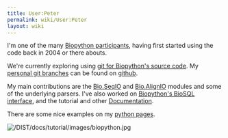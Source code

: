 ```yaml
---
title: User:Peter
permalink: wiki/User:Peter
layout: wiki
---
```


I'm one of the many [Biopython participants](Participants "wikilink"),
having first started using the code back in 2004 or there abouts.

We're currently exploring using [git for Biopython's source
code](GitMigration "wikilink"). My [personal git
branches](http://github.com/peterjc) can be found on
[github](http://www.github.com).

My main contributions are the [Bio.SeqIO](SeqIO "wikilink") and
[Bio.AlignIO](AlignIO "wikilink") modules and some of the underlying
parsers. I've also worked on [Biopython's BioSQL
interface](BioSQL "wikilink"), and the tutorial and other
[Documentation](Documentation "wikilink").

There are some nice examples on my [python
pages](http://www.warwick.ac.uk/go/peter_cock/python/).

![](/DIST/docs/tutorial/images/biopython.jpg "/DIST/docs/tutorial/images/biopython.jpg")
